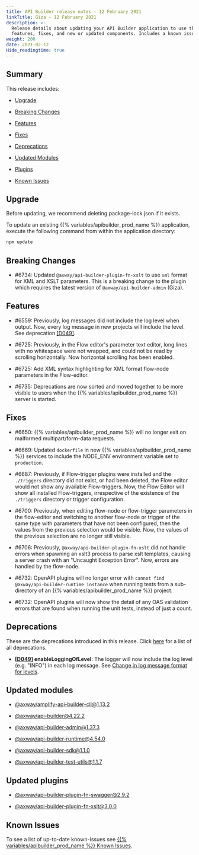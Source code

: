 ```yaml
---
title: API Builder release notes - 12 February 2021
linkTitle: Giza - 12 February 2021
description: >-
  Release details about updating your API Builder application to use the new
  features, fixes, and new or updated components. Includes a known issues list.
weight: 200
date: 2021-02-12
Hide_readingtime: true
---
```


## Summary

This release includes:

* [Upgrade](#upgrade)

* [Breaking Changes](#breaking-changes)

* [Features](#features)

* [Fixes](#fixes)

* [Deprecations](#deprecations)

* [Updated Modules](#updated-modules)

* [Plugins](#updated-plugins)

* [Known Issues](#known-issues)

## Upgrade

Before updating, we recommend deleting package-lock.json if it exists.

To update an existing {{% variables/apibuilder_prod_name %}} application, execute the following command from within the application directory:

```bash
npm update
```

## Breaking Changes

* #6734: Updated `@axway/api-builder-plugin-fn-xslt` to use `xml` format for XML and XSLT parameters. This is a breaking change to the plugin which requires the latest version of `@axway/api-builder-admin` (Giza).

## Features

* #6559: Previously, log messages did not include the log level when output. Now, every log message in new projects will include the level. See deprecation [\[D049\]](#D049).

* #6725: Previously, in the Flow editor's parameter text editor, long lines with no whitespace were not wrapped, and could not be read by scrolling horizontally. Now horizontal scrolling has been enabled.

* #6725: Add XML syntax highlighting for XML format flow-node parameters in the Flow-editor.

* #6735: Deprecations are now sorted and moved together to be more visible to users when the {{% variables/apibuilder_prod_name %}} server is started.

## Fixes

* #6650: {{% variables/apibuilder_prod_name %}} will no longer exit on malformed multipart/form-data requests.

* #6669: Updated `dockerfile` in new {{% variables/apibuilder_prod_name %}} services to include the NODE_ENV environment variable set to `production`.

* #6687: Previously, if Flow-trigger plugins were installed and the `./triggers` directory did not exist, or had been deleted, the Flow editor would not show any available Flow-triggers. Now, the Flow Editor will show all installed Flow-triggers, irrespective of the existence of the `./triggers` directory or trigger configuration.

* #6700: Previously, when editing flow-node or flow-trigger parameters in the flow-editor and switching to another flow-node or trigger of the same type with parameters that have not been configured, then the values from the previous selection would be visible. Now, the values of the previous selection are no longer still visible.

* #6706: Previously, `@axway/api-builder-plugin-fn-xslt` did not handle errors when spawning an xslt3 process to parse xslt templates, causing a server crash with an "Uncaught Exception Error". Now, errors are handled by the flow-node.

* #6732: OpenAPI plugins will no longer error with `cannot find @axway/api-builder-runtime instance` when running tests from a sub-directory of an {{% variables/apibuilder_prod_name %}} project.

* #6732: OpenAPI plugins will now show the detail of any OAS validation errors that are found when running the unit tests, instead of just a count.

## Deprecations

These are the deprecations introduced in this release. Click [here](/docs/deprecations/) for a list of all deprecations.

* **\[[D049](/docs/deprecations/#D049)\] enableLoggingOfLevel**: The logger will now include the log level (e.g. "INFO") in each log message. See [Change in log message format for levels](/docs/deprecations/change_in_log_message_format_for_levels/).

## Updated modules

* [@axway/amplify-api-builder-cli@1.13.2](https://www.npmjs.com/package/@axway/amplify-api-builder-cli/v/1.13.2)

* [@axway/api-builder@4.22.2](https://www.npmjs.com/package/@axway/api-builder/v/4.22.2)

* [@axway/api-builder-admin@1.37.3](https://www.npmjs.com/package/@axway/api-builder-admin/v/1.37.3)

* [@axway/api-builder-runtime@4.54.0](https://www.npmjs.com/package/@axway/api-builder-runtime/v/4.54.0)

* [@axway/api-builder-sdk@1.1.0](https://www.npmjs.com/package/@axway/api-builder-sdk/v/1.1.0)

* [@axway/api-builder-test-utils@1.1.7](https://www.npmjs.com/package/@axway/api-builder-test-utils/v/1.1.7)

## Updated plugins

* [@axway/api-builder-plugin-fn-swagger@2.9.2](https://www.npmjs.com/package/@axway/api-builder-plugin-fn-swagger/v/2.9.2)

* [@axway/api-builder-plugin-fn-xslt@3.0.0](https://www.npmjs.com/package/@axway/api-builder-plugin-fn-xslt/v/3.0.0)

## Known Issues

To see a list of up-to-date known-issues see [{{% variables/apibuilder_prod_name %}} Known Issues](/docs/known_issues/).
